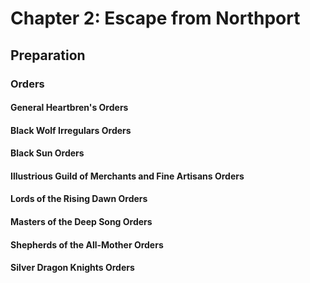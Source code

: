 # Chapter 2: Escape from Northport

## Preparation


### Orders

#### General Heartbren's Orders



#### Black Wolf Irregulars Orders



#### Black Sun Orders



#### Illustrious Guild of Merchants and Fine Artisans Orders



#### Lords of the Rising Dawn Orders



#### Masters of the Deep Song Orders



#### Shepherds of the All-Mother Orders



#### Silver Dragon Knights Orders



